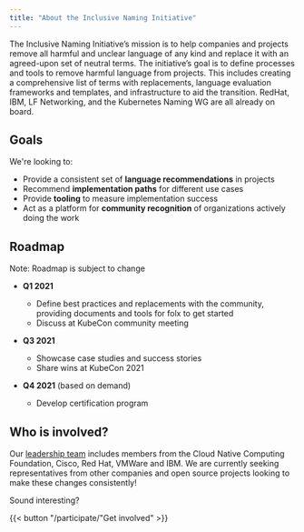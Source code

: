 ```yaml
---
title: "About the Inclusive Naming Initiative"
---
```


The Inclusive Naming Initiative’s mission is to help companies and projects remove all harmful and unclear language of any kind and replace it with an agreed-upon set of neutral terms. The initiative’s goal is to define processes and tools to remove harmful language from projects. This includes creating a comprehensive list of terms with replacements, language evaluation frameworks and templates, and infrastructure to aid the transition. RedHat, IBM, LF Networking, and the Kubernetes Naming WG are all already on board.


## Goals

We're looking to:

* Provide a consistent set of **language recommendations** in projects
* Recommend **implementation paths** for different use cases
* Provide **tooling** to measure implementation success
* Act as a platform for **community recognition** of organizations actively doing the work

## Roadmap 

Note: Roadmap is subject to change

* **Q1 2021**
  * Define best practices and replacements with the community, providing documents and tools for folx to get started
  * Discuss at KubeCon community meeting

* **Q3 2021**
  * Showcase case studies and success stories
  * Share wins at KubeCon 2021

* **Q4 2021** (based on demand)
  * Develop certification program


## Who is involved? 

Our [leadership team](/leadership) includes members from the Cloud Native Computing Foundation, Cisco, Red Hat, VMWare and IBM. We are currently seeking representatives from other companies and open source projects looking to make these changes consistently! 

Sound interesting?

{{< button "/participate/"Get involved" >}}

